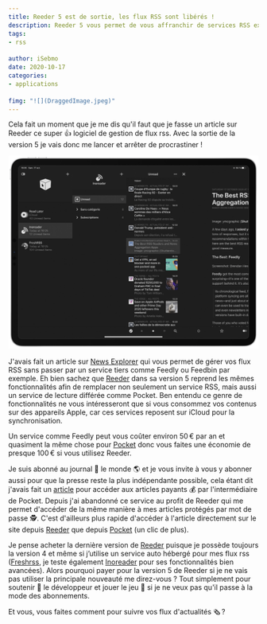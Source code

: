 ```yaml
---
title: Reeder 5 est de sortie, les flux RSS sont libérés !
description: Reeder 5 vous permet de vous affranchir de services RSS externes et se synchronisera automatiquement avec vos différents appareils Apple. 
tags:
- rss

author: iSebmo
date: 2020-10-17
categories:
- applications

fimg: "![](DraggedImage.jpeg)"
--- 
```

Cela fait un moment que je me dis qu'il faut que je fasse un article sur Reeder ce super 👍 logiciel de gestion de flux rss. Avec la sortie de la version 5 je vais donc me lancer et arrêter de procrastiner !

![](DraggedImage-1.jpeg)

J'avais fait un article sur [News Explorer](https://tfada.fr/lire-son-flux-rss-sans-d%C3%A9pendre-dun-service-web-avec-news-explorer/) qui vous permet de gérer vos flux RSS sans passer par un service tiers comme Feedly ou Feedbin par exemple. Eh bien sachez que [Reeder](https://reederapp.com) dans sa version 5 reprend les mêmes fonctionnalités afin de remplacer non seulement un service RSS, mais aussi un service de lecture différée comme Pocket. 
Ben entendu ce genre de fonctionnalités ne vous intéresseront que si vous consommez vos contenus sur des appareils Apple, car ces services reposent sur iCloud pour la synchronisation. 

Un service comme Feedly peut vous coûter environ 50 € par an et quasiment la même chose pour [Pocket](https://getpocket.com/) donc vous faites une économie de presque 100 € si vous utilisez Reeder. 

Je suis abonné au journal 📰 le monde 🌎 et je vous invite à vous y abonner aussi pour que la presse reste la plus indépendante possible, cela étant dit j'avais fait un [article](https://tfada.fr/lire-les-articles-premium-en-hors-ligne-avec-pocket/) pour accéder aux articles payants 💰 par l'intermédiaire de Pocket. Depuis j'ai abandonné ce service au profit de Reeder qui me permet d'accéder de la même manière à mes articles protégés par mot de passe 🕵️. C'est d'ailleurs plus rapide d'accéder à l'article directement sur le site depuis [Reeder](https://reederapp.com) que depuis [Pocket](https://getpocket.com/) (un clic de plus). 

Je pense acheter la dernière version de [Reeder](https://reederapp.com) puisque je possède toujours la version 4 et même si j’utilise un service auto hébergé pour mes flux rss ([Freshrss](https://freshrss.org/), je teste également [Inoreader](https://www.inoreader.com/) pour ses fonctionnalités bien avancées). Alors pourquoi payer pour la version 5 de Reeder si je ne vais pas utiliser la principale nouveauté me direz-vous ? Tout simplement pour soutenir 🥰 le développeur et jouer le jeu 🎰 si je ne veux pas qu'il passe à la mode des abonnements. 

Et vous, vous faites comment pour suivre vos flux d'actualités 🗞 ?